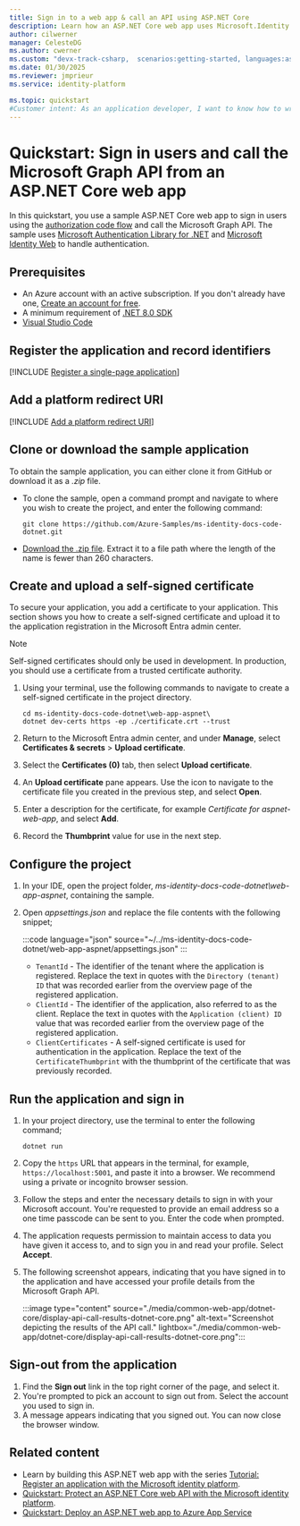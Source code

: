 ```yaml
---
title: Sign in to a web app & call an API using ASP.NET Core
description: Learn how an ASP.NET Core web app uses Microsoft.Identity.Web to implement Microsoft sign-in using OpenID Connect and call Microsoft Graph
author: cilwerner
manager: CelesteDG
ms.author: cwerner
ms.custom: "devx-track-csharp,  scenarios:getting-started, languages:aspnet-core"
ms.date: 01/30/2025
ms.reviewer: jmprieur
ms.service: identity-platform

ms.topic: quickstart
#Customer intent: As an application developer, I want to know how to write an ASP.NET Core web app that can sign in personal Microsoft accounts and work/school accounts from any Microsoft Entra instance,  then access their data in Microsoft Graph on their behalf.
---
```


# Quickstart: Sign in users and call the Microsoft Graph API from an ASP.NET Core web app

In this quickstart, you use a sample ASP.NET Core web app to sign in users using the [authorization code flow](./v2-oauth2-auth-code-flow.md) and call the Microsoft Graph API. The sample uses [Microsoft Authentication Library for .NET](/entra/msal/dotnet/) and [Microsoft Identity Web](/entra/msal/dotnet/microsoft-identity-web/) to handle authentication.

## Prerequisites

* An Azure account with an active subscription. If you don't already have one, [Create an account for free](https://azure.microsoft.com/free/?WT.mc_id=A261C142F).
* A minimum requirement of [.NET 8.0 SDK](https://dotnet.microsoft.com/download/dotnet)
* [Visual Studio Code](https://code.visualstudio.com/)

## Register the application and record identifiers

[!INCLUDE [Register a single-page application](./includes/register-app/web-app-common/register-application-web-app-common.md)]

## Add a platform redirect URI

[!INCLUDE [Add a platform redirect URI](./includes/register-app/web-app-common/add-platform-redirect-web-app-port-5001.md)]

## Clone or download the sample application

To obtain the sample application, you can either clone it from GitHub or download it as a *.zip* file.

* To clone the sample, open a command prompt and navigate to where you wish to create the project, and enter the following command:

    ```console
    git clone https://github.com/Azure-Samples/ms-identity-docs-code-dotnet.git
    ```

* [Download the .zip file](https://github.com/Azure-Samples/ms-identity-docs-code-dotnet/archive/refs/heads/main.zip). Extract it to a file path where the length of the name is fewer than 260 characters.

## Create and upload a self-signed certificate

To secure your application, you add a certificate to your application. This section shows you how to create a self-signed certificate and upload it to the application registration in the Microsoft Entra admin center. 

> [!NOTE]
> Self-signed certificates should only be used in development. In production, you should use a certificate from a trusted certificate authority.

1. Using your terminal, use the following commands to navigate to create a self-signed certificate in the project directory.

    ```console
    cd ms-identity-docs-code-dotnet\web-app-aspnet\
    dotnet dev-certs https -ep ./certificate.crt --trust
    ```

1. Return to the Microsoft Entra admin center, and under **Manage**, select **Certificates & secrets** > **Upload certificate**.
1. Select the **Certificates (0)** tab, then select **Upload certificate**.
1. An **Upload certificate** pane appears. Use the icon to navigate to the certificate file you created in the previous step, and select **Open**.
1. Enter a description for the certificate, for example *Certificate for aspnet-web-app*, and select **Add**.
1. Record the **Thumbprint** value for use in the next step.

## Configure the project

1. In your IDE, open the project folder, *ms-identity-docs-code-dotnet\web-app-aspnet*, containing the sample.
1. Open *appsettings.json* and replace the file contents with the following snippet;

    :::code language="json" source="~/../ms-identity-docs-code-dotnet/web-app-aspnet/appsettings.json" :::

    * `TenantId` - The identifier of the tenant where the application is registered. Replace the text in quotes with the `Directory (tenant) ID` that was recorded earlier from the overview page of the registered application.
    * `ClientId` - The identifier of the application, also referred to as the client. Replace the text in quotes with the `Application (client) ID` value that was recorded earlier from the overview page of the registered application.
    * `ClientCertificates` - A self-signed certificate is used for authentication in the application. Replace the text of the `CertificateThumbprint` with the thumbprint of the certificate that was previously recorded.

## Run the application and sign in

1. In your project directory, use the terminal to enter the following command;

    ```console
    dotnet run
    ```

1. Copy the `https` URL that appears in the terminal, for example, `https://localhost:5001`, and paste it into a browser. We recommend using a private or incognito browser session.
1. Follow the steps and enter the necessary details to sign in with your Microsoft account. You're requested to provide an email address so a one time passcode can be sent to you. Enter the code when prompted.
1. The application requests permission to maintain access to data you have given it access to, and to sign you in and read your profile. Select **Accept**.
1. The following screenshot appears, indicating that you have signed in to the application and have accessed your profile details from the Microsoft Graph API.

    :::image type="content" source="./media/common-web-app/dotnet-core/display-api-call-results-dotnet-core.png" alt-text="Screenshot depicting the results of the API call." lightbox="./media/common-web-app/dotnet-core/display-api-call-results-dotnet-core.png":::

## Sign-out from the application

1. Find the **Sign out** link in the top right corner of the page, and select it.
1. You're prompted to pick an account to sign out from. Select the account you used to sign in.
1. A message appears indicating that you signed out. You can now close the browser window.

## Related content

* Learn by building this ASP.NET web app with the series [Tutorial: Register an application with the Microsoft identity platform](./tutorial-web-app-dotnet-sign-in-users.md).
* [Quickstart: Protect an ASP.NET Core web API with the Microsoft identity platform](./quickstart-web-api-aspnet-core-protect-api.md).
* [Quickstart: Deploy an ASP.NET web app to Azure App Service](/azure/app-service/quickstart-dotnetcore?tabs=net70&pivots=development-environment-vs)
